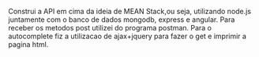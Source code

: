 Construi a API em cima da ideia de MEAN Stack,ou seja, utilizando node.js juntamente com o banco de dados mongodb, express e angular.
Para receber os metodos post utilizei do programa postman.
Para o autocomplete fiz a utilizacao de ajax+jquery para fazer o get e imprimir a pagina html.



